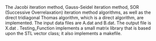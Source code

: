 The Jacobi iteration method, Gauss-Seidel iteration method, SOR (Successive Overrelaxation) iteration method algorithms, as well as the direct tridiagonal Thomas algorithm, which is a direct algorithm, are implemented. The input data files are A.dat and B.dat. The output file is X.dat . Testing_Function implements a small matrix library that is based upon the STL vector class; it also implements a makefile.
